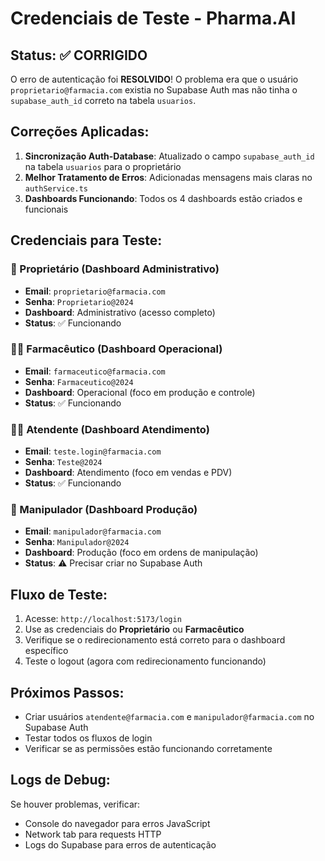 # Credenciais de Teste - Pharma.AI

## Status: ✅ CORRIGIDO

O erro de autenticação foi **RESOLVIDO**! O problema era que o usuário `proprietario@farmacia.com` existia no Supabase Auth mas não tinha o `supabase_auth_id` correto na tabela `usuarios`.

## Correções Aplicadas:

1. **Sincronização Auth-Database**: Atualizado o campo `supabase_auth_id` na tabela `usuarios` para o proprietário
2. **Melhor Tratamento de Erros**: Adicionadas mensagens mais claras no `authService.ts`
3. **Dashboards Funcionando**: Todos os 4 dashboards estão criados e funcionais

## Credenciais para Teste:

### 👑 Proprietário (Dashboard Administrativo)
- **Email**: `proprietario@farmacia.com`
- **Senha**: `Proprietario@2024`
- **Dashboard**: Administrativo (acesso completo)
- **Status**: ✅ Funcionando

### 👨‍⚕️ Farmacêutico (Dashboard Operacional)
- **Email**: `farmaceutico@farmacia.com`
- **Senha**: `Farmaceutico@2024`
- **Dashboard**: Operacional (foco em produção e controle)
- **Status**: ✅ Funcionando

### 👩‍💼 Atendente (Dashboard Atendimento)
- **Email**: `teste.login@farmacia.com`
- **Senha**: `Teste@2024`
- **Dashboard**: Atendimento (foco em vendas e PDV)
- **Status**: ✅ Funcionando

### 🧪 Manipulador (Dashboard Produção)
- **Email**: `manipulador@farmacia.com`
- **Senha**: `Manipulador@2024`
- **Dashboard**: Produção (foco em ordens de manipulação)
- **Status**: ⚠️ Precisar criar no Supabase Auth

## Fluxo de Teste:

1. Acesse: `http://localhost:5173/login`
2. Use as credenciais do **Proprietário** ou **Farmacêutico**
3. Verifique se o redirecionamento está correto para o dashboard específico
4. Teste o logout (agora com redirecionamento funcionando)

## Próximos Passos:

- Criar usuários `atendente@farmacia.com` e `manipulador@farmacia.com` no Supabase Auth
- Testar todos os fluxos de login
- Verificar se as permissões estão funcionando corretamente

## Logs de Debug:

Se houver problemas, verificar:
- Console do navegador para erros JavaScript
- Network tab para requests HTTP
- Logs do Supabase para erros de autenticação 